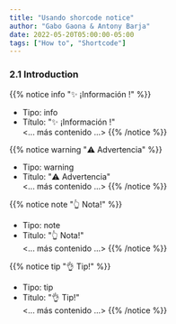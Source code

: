 ```yaml
---
title: "Usando shorcode notice"
author: "Gabo Gaona & Antony Barja"
date: 2022-05-20T05:00:00-05:00
tags: ["How to", "Shortcode"]
---
```


### 2.1 Introduction

{{% notice info "✨ ¡Información !"  %}}
- Tipo: info
- Título: "✨ ¡Información !"   <br>
<... más contenido ...>
{{% /notice %}}

{{% notice warning "⚠️️️️️️ Advertencia" %}}
- Tipo: warning
- Titulo: "⚠️ Advertencia"<br>
<... más contenido ...>
{{% /notice %}}

{{% notice note "👆 Nota!" %}}
- Tipo: note
- Titulo: "👆 Nota!"<br>
<... más contenido ...>
{{% /notice %}}


{{% notice tip "👌 Tip!" %}}
- Tipo: tip
- Titulo: "👌 Tip!"<br>
<... más contenido ...>
{{% /notice %}}

